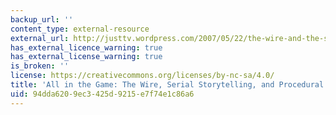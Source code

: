 ```yaml
---
backup_url: ''
content_type: external-resource
external_url: http://justtv.wordpress.com/2007/05/22/the-wire-and-the-serial-procedural-an-essay-in-progress/
has_external_licence_warning: true
has_external_license_warning: true
is_broken: ''
license: https://creativecommons.org/licenses/by-nc-sa/4.0/
title: 'All in the Game: The Wire, Serial Storytelling, and Procedural Logic'
uid: 94dda620-9ec3-425d-9215-e7f74e1c86a6
---
```


